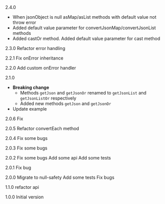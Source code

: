 2.4.0
* When jsonObject is null asMap/asList methods with default value not throw error
* Added default value parameter for convertJsonMap/convertJsonList methods 
* Added castOr method. Added default value parameter for cast method

2.3.0
Refactor error handling

2.2.1
Fix onError inheritance

2.2.0
Add custom onError handler

2.1.0
* **Breaking change** 
  * Methods `getJson` and `getJsonOr` renamed to `getJsonList` and `getJsonListOr` respectively
  * Added new methods `getJson` and `getJsonOr`
* Update example

2.0.6
Fix

2.0.5
Refactor convertEach method

2.0.4
Fix some bugs

2.0.3
Fix some bugs

2.0.2
Fix some bugs
Add some api
Add some tests

2.0.1
Fix bug

2.0.0
Migrate to null-safety
Add some tests
Fix bugs

1.1.0
refactor api

1.0.0
Initial version